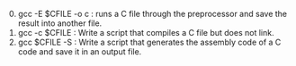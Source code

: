 0. gcc -E $CFILE -o c : runs a C file through the preprocessor and save the result into another file.
1. gcc -c $CFILE : Write a script that compiles a C file but does not link.
2. gcc $CFILE -S : Write a script that generates the assembly code of a C code and save it in an output file.
